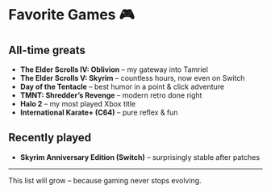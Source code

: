 # Favorite Games 🎮

## All-time greats
- **The Elder Scrolls IV: Oblivion** – my gateway into Tamriel  
- **The Elder Scrolls V: Skyrim** – countless hours, now even on Switch  
- **Day of the Tentacle** – best humor in a point & click adventure  
- **TMNT: Shredder’s Revenge** – modern retro done right  
- **Halo 2** – my most played Xbox title  
- **International Karate+ (C64)** – pure reflex & fun  

## Recently played
- **Skyrim Anniversary Edition (Switch)** – surprisingly stable after patches

---
This list will grow – because gaming never stops evolving.
